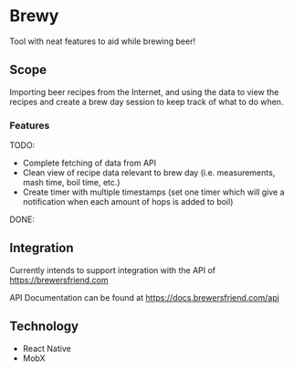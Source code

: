 # Brewy
Tool with neat features to aid while brewing beer!

## Scope
Importing beer recipes from the Internet, and using the data to view the recipes and create a brew day session to keep track of what
 to do when.
### Features

TODO:

- Complete fetching of data from API
- Clean view of recipe data relevant to brew day (i.e. measurements, mash time, boil time, etc.)
- Create timer with multiple timestamps (set one timer which will give a notification when each amount of hops is added to boil)

DONE:

## Integration
Currently intends to support integration with the API of https://brewersfriend.com

API Documentation can be found at https://docs.brewersfriend.com/api

## Technology

- React Native
- MobX